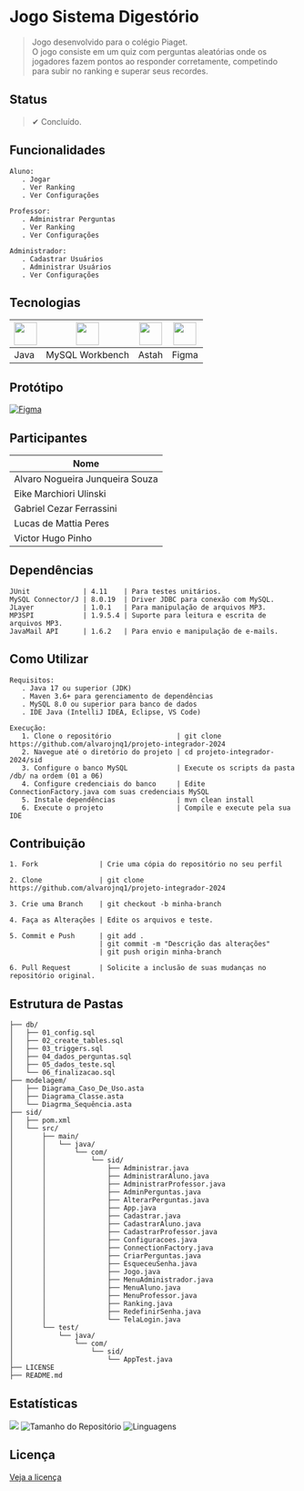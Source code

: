 <!--TÍTULO-->
# Jogo Sistema Digestório


<!--DESCRIÇÃO-->
> Jogo desenvolvido para o colégio Piaget. <br/>
> O jogo consiste em um quiz com perguntas aleatórias onde os jogadores fazem pontos ao responder corretamente, competindo para subir no ranking e superar seus recordes.


<!--STATUS-->
## Status
> ✔ Concluído.


<!--FUNCIONALIDADES-->
## Funcionalidades
````
Aluno:
   . Jogar
   . Ver Ranking
   . Ver Configurações

Professor:
   . Administrar Perguntas
   . Ver Ranking
   . Ver Configurações

Administrador:
   . Cadastrar Usuários
   . Administrar Usuários
   . Ver Configurações
````


<!--TECNOLOGIAS-->
## Tecnologias
| <img src="https://cdn.jsdelivr.net/gh/devicons/devicon/icons/java/java-original.svg" width="40"/> | <img src="https://cdn.jsdelivr.net/gh/devicons/devicon/icons/mysql/mysql-original.svg" width="40"/> | <img src="https://astah.net/wp-content/uploads/2019/07/Astah_blue.svg" width="40"/> | <img src="https://cdn.jsdelivr.net/gh/devicons/devicon/icons/figma/figma-original.svg" width="40"/> |
|--------------------------------------------------------------------------------------------------|---------------------------------------------------------------------------------------------------|-------------------------------------------------------------------------------------|--------------------------------------------------------------------------------------------|
| Java                                                                                            | MySQL Workbench                                                                                 | Astah                                                                               | Figma                                                                                      |


<!--PROTÓTIPO -->
## Protótipo
<a href="https://www.figma.com/design/iZR65acOSPVaNqnFKLK19m/S1-Jogo-SID?node-id=1-3&t=tOdNcZx4087NB0I7-1" target="_blank">
  <img src="https://img.shields.io/badge/Figma--5C5C5C?logo=figma&logoColor=white" alt="Figma">
</a>


<!--PARTICIPANTES-->
## Participantes
| Nome                            |
|---------------------------------|
| Alvaro Nogueira Junqueira Souza |
| Eike Marchiori Ulinski          |
| Gabriel Cezar Ferrassini        |
| Lucas de Mattia Peres           |
| Victor Hugo Pinho               |


<!--DEPENDÊNCIAS-->
## Dependências
```
JUnit             | 4.11    | Para testes unitários.
MySQL Connector/J | 8.0.19  | Driver JDBC para conexão com MySQL.
JLayer            | 1.0.1   | Para manipulação de arquivos MP3.
MP3SPI            | 1.9.5.4 | Suporte para leitura e escrita de arquivos MP3.
JavaMail API      | 1.6.2   | Para envio e manipulação de e-mails.
```


<!--COMO UTILIZAR-->
## Como Utilizar
```
Requisitos:
   . Java 17 ou superior (JDK)
   . Maven 3.6+ para gerenciamento de dependências
   . MySQL 8.0 ou superior para banco de dados
   . IDE Java (IntelliJ IDEA, Eclipse, VS Code)

Execução:
   1. Clone o repositório                | git clone https://github.com/alvarojnq1/projeto-integrador-2024
   2. Navegue até o diretório do projeto | cd projeto-integrador-2024/sid
   3. Configure o banco MySQL            | Execute os scripts da pasta /db/ na ordem (01 a 06)
   4. Configure credenciais do banco     | Edite ConnectionFactory.java com suas credenciais MySQL
   5. Instale dependências               | mvn clean install
   6. Execute o projeto                  | Compile e execute pela sua IDE
```


<!--CONTRIBUIÇÃO-->
## Contribuição
````
1. Fork               | Crie uma cópia do repositório no seu perfil

2. Clone              | git clone https://github.com/alvarojnq1/projeto-integrador-2024

3. Crie uma Branch    | git checkout -b minha-branch

4. Faça as Alterações | Edite os arquivos e teste.

5. Commit e Push      | git add . 
                      |	git commit -m "Descrição das alterações" 
                      |	git push origin minha-branch

6. Pull Request       | Solicite a inclusão de suas mudanças no repositório original.
````


<!--ESTRUTURA DE PASTAS-->
## Estrutura de Pastas
````
├── db/
│   ├── 01_config.sql
│   ├── 02_create_tables.sql
│   ├── 03_triggers.sql
│   ├── 04_dados_perguntas.sql
│   ├── 05_dados_teste.sql
│   └── 06_finalizacao.sql
├── modelagem/
│   ├── Diagrama_Caso_De_Uso.asta
│   ├── Diagrama_Classe.asta
│   └── Diagrma_Sequência.asta
├── sid/
│ 	├── pom.xml
│	└── src/
│		├── main/
│		│   └── java/
│		│       └── com/
│		│           └── sid/
│		│               ├── Administrar.java
│		│               ├── AdministrarAluno.java
│		│               ├── AdministrarProfessor.java
│		│               ├── AdminPerguntas.java
│		│               ├── AlterarPerguntas.java
│		│               ├── App.java
│		│               ├── Cadastrar.java
│		│               ├── CadastrarAluno.java
│		│               ├── CadastrarProfessor.java
│		│               ├── Configuracoes.java
│		│               ├── ConnectionFactory.java
│		│               ├── CriarPerguntas.java
│		│               ├── EsqueceuSenha.java
│		│               ├── Jogo.java
│		│               ├── MenuAdministrador.java
│		│               ├── MenuAluno.java
│		│               ├── MenuProfessor.java
│		│               ├── Ranking.java
│		│               ├── RedefinirSenha.java
│		│               └── TelaLogin.java
│		└── test/
│			└── java/
│				└── com/
│					└── sid/
│						└── AppTest.java
├── LICENSE
├── README.md
````


<!--ESTATÍSTICAS-->
## Estatísticas 
![](https://visitor-badge.laobi.icu/badge?page_id=alvarojnq1.projeto-integrador-2024)
![Tamanho do Repositório](https://img.shields.io/github/repo-size/alvarojnq1/projeto-integrador-2024)
![Linguagens](https://img.shields.io/github/languages/top/alvarojnq1/projeto-integrador-2024)


<!--LICENÇA-->
## Licença 
[Veja a licença](https://github.com/alvarojnq1/projeto-integrador-2024/blob/main/LICENSE)
